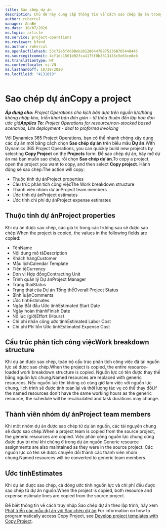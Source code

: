 ```yaml
---
title: Sao chép dự án
description: Chủ đề này cung cấp thông tin về cách sao chép dự án trong Dynamics 365 Project Operations.
author: ruhercul
manager: AnnBe
ms.date: 10/07/2020
ms.topic: article
ms.service: project-operations
ms.reviewer: kfend
ms.author: ruhercul
ms.openlocfilehash: 53c72e5fd680eb28128644788752368705440445
ms.sourcegitcommit: 4cf1dc1561b92fca4175f0b3813133c5e63ce8e6
ms.translationtype: HT
ms.contentlocale: vi-VN
ms.lasthandoff: 10/28/2020
ms.locfileid: "4131819"
---
```

# <a name="copy-a-project"></a><span data-ttu-id="4f496-103">Sao chép dự án</span><span class="sxs-lookup"><span data-stu-id="4f496-103">Copy a project</span></span>

<span data-ttu-id="4f496-104">_**Áp dụng cho:** Project Operations cho kịch bản dựa trên nguồn lực/hàng không nhập kho, triển khai bản đơn giản – từ thỏa thuận đến lập hóa đơn ước giá_</span><span class="sxs-lookup"><span data-stu-id="4f496-104">_**Applies To:** Project Operations for resource/non-stocked based scenarios, Lite deployment - deal to proforma invoicing_</span></span>

<span data-ttu-id="4f496-105">Với Dynamics 365 Project Operations, bạn có thể nhanh chóng xây dựng các dự án mới bằng cách chọn **Sao chép dự án** trên biểu mẫu **Dự án**.</span><span class="sxs-lookup"><span data-stu-id="4f496-105">With Dynamics 365 Project Operations, you can quickly build new projects by selecting **Copy Project** on the **Projects** form.</span></span> <span data-ttu-id="4f496-106">Để sao chép dự án, hãy mở dự án mà bạn muốn sao chép, rồi chọn **Sao chép dự án**.</span><span class="sxs-lookup"><span data-stu-id="4f496-106">To copy a project, open the project you want to copy, and then select **Copy project**.</span></span> <span data-ttu-id="4f496-107">Hành động sẽ sao chép:</span><span class="sxs-lookup"><span data-stu-id="4f496-107">The action will copy:</span></span>

- <span data-ttu-id="4f496-108">Thuộc tính dự án</span><span class="sxs-lookup"><span data-stu-id="4f496-108">Project properties</span></span>
- <span data-ttu-id="4f496-109">Cấu trúc phân tích công việc</span><span class="sxs-lookup"><span data-stu-id="4f496-109">The Work breakdown structure</span></span>
- <span data-ttu-id="4f496-110">Thành viên nhóm dự án</span><span class="sxs-lookup"><span data-stu-id="4f496-110">Project team members</span></span>
- <span data-ttu-id="4f496-111">Ước tính dự án</span><span class="sxs-lookup"><span data-stu-id="4f496-111">Project estimates</span></span>
- <span data-ttu-id="4f496-112">Ước tính chi phí dự án</span><span class="sxs-lookup"><span data-stu-id="4f496-112">Project expense estimates</span></span>

## <a name="project-properties"></a><span data-ttu-id="4f496-113">Thuộc tính dự án</span><span class="sxs-lookup"><span data-stu-id="4f496-113">Project properties</span></span>

<span data-ttu-id="4f496-114">Khi dự án được sao chép, các giá trị trong các trường sau sẽ được sao chép:</span><span class="sxs-lookup"><span data-stu-id="4f496-114">When the project is copied, the values in the following fields are copied:</span></span>

- <span data-ttu-id="4f496-115">Tên</span><span class="sxs-lookup"><span data-stu-id="4f496-115">Name</span></span>
- <span data-ttu-id="4f496-116">Nội dung mô tả</span><span class="sxs-lookup"><span data-stu-id="4f496-116">Description</span></span>
- <span data-ttu-id="4f496-117">Khách hàng</span><span class="sxs-lookup"><span data-stu-id="4f496-117">Customer</span></span>
- <span data-ttu-id="4f496-118">Mẫu lịch</span><span class="sxs-lookup"><span data-stu-id="4f496-118">Calendar Template</span></span>
- <span data-ttu-id="4f496-119">Tiền tệ</span><span class="sxs-lookup"><span data-stu-id="4f496-119">Currency</span></span>
- <span data-ttu-id="4f496-120">Đơn vị Hợp đồng</span><span class="sxs-lookup"><span data-stu-id="4f496-120">Contracting Unit</span></span>
- <span data-ttu-id="4f496-121">Trình quản lý Dự án</span><span class="sxs-lookup"><span data-stu-id="4f496-121">Project Manager</span></span>
- <span data-ttu-id="4f496-122">Trạng thái</span><span class="sxs-lookup"><span data-stu-id="4f496-122">Status</span></span>
- <span data-ttu-id="4f496-123">Trạng thái của Dự án Tổng thể</span><span class="sxs-lookup"><span data-stu-id="4f496-123">Overall Project Status</span></span>
- <span data-ttu-id="4f496-124">Bình luận</span><span class="sxs-lookup"><span data-stu-id="4f496-124">Comments</span></span>
- <span data-ttu-id="4f496-125">Ước tính</span><span class="sxs-lookup"><span data-stu-id="4f496-125">Estimates</span></span>
- <span data-ttu-id="4f496-126">Ngày Bắt đầu Ước tính</span><span class="sxs-lookup"><span data-stu-id="4f496-126">Estimated Start Date</span></span>
- <span data-ttu-id="4f496-127">Ngày hoàn thành</span><span class="sxs-lookup"><span data-stu-id="4f496-127">Finish Date</span></span>
- <span data-ttu-id="4f496-128">Nỗ lực (giờ)</span><span class="sxs-lookup"><span data-stu-id="4f496-128">Effort (Hours)</span></span>
- <span data-ttu-id="4f496-129">Chi phí nhân công ước tính</span><span class="sxs-lookup"><span data-stu-id="4f496-129">Estimated Labor Cost</span></span>
- <span data-ttu-id="4f496-130">Chi phí Phí tổn Ước tính</span><span class="sxs-lookup"><span data-stu-id="4f496-130">Estimated Expense Cost</span></span>

## <a name="work-breakdown-structure"></a><span data-ttu-id="4f496-131">Cấu trúc phân tích công việc</span><span class="sxs-lookup"><span data-stu-id="4f496-131">Work breakdown structure</span></span>

<span data-ttu-id="4f496-132">Khi dự án được sao chép, toàn bộ cấu trúc phân tích công việc đã tải nguồn lực sẽ được sao chép.</span><span class="sxs-lookup"><span data-stu-id="4f496-132">When the project is copied, the entire resource-loaded work breakdown structure is copied.</span></span> <span data-ttu-id="4f496-133">Nguồn lực có tên được thay thế bằng nguồn lực chung.</span><span class="sxs-lookup"><span data-stu-id="4f496-133">Named resources are replaced with generic resources.</span></span> <span data-ttu-id="4f496-134">Nếu nguồn lực tên không có cùng giờ làm việc với nguồn lực chung, lịch trình sẽ được tính toán lại và thời lượng tác vụ có thể thay đổi.</span><span class="sxs-lookup"><span data-stu-id="4f496-134">If the named resources don't have the same working hours as the generic resource, the schedule will be recalculated and task durations may change.</span></span>

## <a name="project-team-members"></a><span data-ttu-id="4f496-135">Thành viên nhóm dự án</span><span class="sxs-lookup"><span data-stu-id="4f496-135">Project team members</span></span>

<span data-ttu-id="4f496-136">Khi một nhóm dự án được sao chép từ dự án nguồn, các tài nguyên chung sẽ được sao chép.</span><span class="sxs-lookup"><span data-stu-id="4f496-136">When a project team is copied from the source project, the generic resources are copied.</span></span> <span data-ttu-id="4f496-137">Việc phân công nguồn lực chung cũng được duy trì như khi chúng ở trong dự án nguồn.</span><span class="sxs-lookup"><span data-stu-id="4f496-137">Generic resource assignments are also maintained as they were in the source project.</span></span> <span data-ttu-id="4f496-138">Các nguồn lực có tên sẽ được chuyển đổi thành các thành viên nhóm chung.</span><span class="sxs-lookup"><span data-stu-id="4f496-138">Named resources will be converted to generic team members.</span></span>

## <a name="estimates"></a><span data-ttu-id="4f496-139">Ước tính</span><span class="sxs-lookup"><span data-stu-id="4f496-139">Estimates</span></span>

<span data-ttu-id="4f496-140">Khi dự án được sao chép, cả dòng ước tính nguồn lực và chi phí đều được sao chép từ dự án nguồn.</span><span class="sxs-lookup"><span data-stu-id="4f496-140">When the project is copied, both resource and expense estimate lines are copied from the source project.</span></span> 

<span data-ttu-id="4f496-141">Để biết thông tin về cách truy nhập Sao chép dự án theo lập trình, hãy xem [Phát triển các mẫu dự án với Sao chép dự án](dev-copy-project.md).</span><span class="sxs-lookup"><span data-stu-id="4f496-141">For information on how to programmatically access Copy Project, see [Develop project templates with Copy Project](dev-copy-project.md).</span></span>
